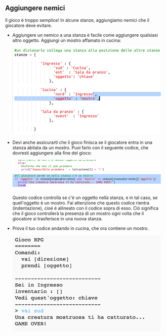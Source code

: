 ## Aggiungere nemici

Il gioco è troppo semplice! In alcune stanze, aggiungiamo nemici che il giocatore deve evitare.

+ Aggiungere un nemico a una stanza è facile come aggiungere qualsiasi altro oggetto. Aggiungi un mostro affamato in cucina:
    
    ![screenshot](images/rpg-monster-dict.png)

+ Devi anche assicurarti che il gioco finisca se il giocatore entra in una stanza abitata da un mostro. Puoi farlo con il seguente codice, che dovresti aggiungere alla fine del gioco:
    
    ![screenshot](images/rpg-monster-code.png)
    
    Questo codice controlla se c'è un oggetto nella stanza, e in tal caso, se quell'oggetto è un mostro. Fai attenzione che questo codice rientra (indentazione), cioé é allineato con il codice sopra di esso. Ciò significa che il gioco controllerà la presenza di un mostro ogni volta che il giocatore si trasferisce in una nuova stanza.

+ Prova il tuo codice andando in cucina, che ora contiene un mostro.
    
    ![screenshot](images/rpg-monster-test.png)